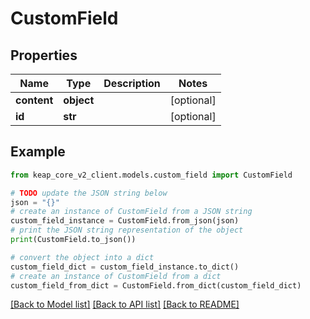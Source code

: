 # CustomField


## Properties

Name | Type | Description | Notes
------------ | ------------- | ------------- | -------------
**content** | **object** |  | [optional] 
**id** | **str** |  | [optional] 

## Example

```python
from keap_core_v2_client.models.custom_field import CustomField

# TODO update the JSON string below
json = "{}"
# create an instance of CustomField from a JSON string
custom_field_instance = CustomField.from_json(json)
# print the JSON string representation of the object
print(CustomField.to_json())

# convert the object into a dict
custom_field_dict = custom_field_instance.to_dict()
# create an instance of CustomField from a dict
custom_field_from_dict = CustomField.from_dict(custom_field_dict)
```
[[Back to Model list]](../README.md#documentation-for-models) [[Back to API list]](../README.md#documentation-for-api-endpoints) [[Back to README]](../README.md)


